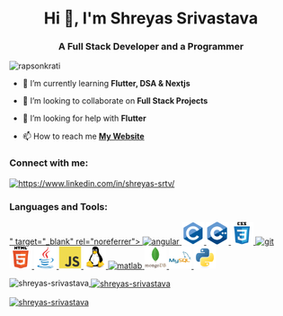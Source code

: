 <h1 align="center">Hi 👋, I'm Shreyas Srivastava</h1>
<h3 align="center">A Full Stack Developer and a Programmer</h3>

<p align="left"> <img src="https://komarev.com/ghpvc/?username=rapsonkrati&label=Profile%20views&color=0e75b6&style=flat" alt="rapsonkrati" /> </p>

- 🌱 I’m currently learning **Flutter, DSA & Nextjs**

- 👯 I’m looking to collaborate on **Full Stack Projects**

- 🤝 I’m looking for help with **Flutter**

- 📫 How to reach me **[My Website](https://shreyassrivastava.tech/)**

<h3 align="left">Connect with me:</h3>
<p align="left">
<a href="https://www.linkedin.com/in/shreyas-srtv/" target="blank"><img align="center" src="https://raw.githubusercontent.com/rahuldkjain/github-profile-readme-generator/master/src/images/icons/Social/linked-in-alt.svg" alt="https://www.linkedin.com/in/shreyas-srtv/" height="30" width="40" /></a>
</p>

<h3 align="left">Languages and Tools:</h3>
<p align="left"> 
  <a href="<svg aria-label="Next.js logomark" class="next-mark_root__wLeec" height="80" role="img" viewBox="0 0 180 180" width="80"><mask height="180" id="mask0_408_134" maskUnits="userSpaceOnUse" style="mask-type:alpha" width="180" x="0" y="0"><circle cx="90" cy="90" fill="black" r="90"></circle></mask><g mask="url(#mask0_408_134)"><circle cx="90" cy="90" data-circle="true" fill="black" r="90"></circle><path d="M149.508 157.52L69.142 54H54V125.97H66.1136V69.3836L139.999 164.845C143.333 162.614 146.509 160.165 149.508 157.52Z" fill="url(#paint0_linear_408_134)"></path><rect fill="url(#paint1_linear_408_134)" height="72" width="12" x="115" y="54"></rect></g><defs><linearGradient gradientUnits="userSpaceOnUse" id="paint0_linear_408_134" x1="109" x2="144.5" y1="116.5" y2="160.5"><stop stop-color="white"></stop><stop offset="1" stop-color="white" stop-opacity="0"></stop></linearGradient><linearGradient gradientUnits="userSpaceOnUse" id="paint1_linear_408_134" x1="121" x2="120.799" y1="54" y2="106.875"><stop stop-color="white"></stop><stop offset="1" stop-color="white" stop-opacity="0"></stop></linearGradient></defs></svg>" 
        target="_blank" rel="noreferrer"> <img src="https://angular.io/assets/images/logos/angular/angular.svg" alt="angular" width="40" height="40"/> </a> <a href="https://www.cprogramming.com/" target="_blank" rel="noreferrer"> <img src="https://raw.githubusercontent.com/devicons/devicon/master/icons/c/c-original.svg" alt="c" width="40" height="40"/> </a> <a href="https://www.w3schools.com/cpp/" target="_blank" rel="noreferrer"> <img src="https://raw.githubusercontent.com/devicons/devicon/master/icons/cplusplus/cplusplus-original.svg" alt="cplusplus" width="40" height="40"/> </a> <a href="https://www.w3schools.com/css/" target="_blank" rel="noreferrer"> <img src="https://raw.githubusercontent.com/devicons/devicon/master/icons/css3/css3-original-wordmark.svg" alt="css3" width="40" height="40"/> </a> <a href="https://git-scm.com/" target="_blank" rel="noreferrer"> <img src="https://www.vectorlogo.zone/logos/git-scm/git-scm-icon.svg" alt="git" width="40" height="40"/> </a> <a href="https://www.w3.org/html/" target="_blank" rel="noreferrer"> <img src="https://raw.githubusercontent.com/devicons/devicon/master/icons/html5/html5-original-wordmark.svg" alt="html5" width="40" height="40"/> </a> <a href="https://www.java.com" target="_blank" rel="noreferrer"> <img src="https://raw.githubusercontent.com/devicons/devicon/master/icons/java/java-original.svg" alt="java" width="40" height="40"/> </a> <a href="https://developer.mozilla.org/en-US/docs/Web/JavaScript" target="_blank" rel="noreferrer"> <img src="https://raw.githubusercontent.com/devicons/devicon/master/icons/javascript/javascript-original.svg" alt="javascript" width="40" height="40"/> </a> <a href="https://www.linux.org/" target="_blank" rel="noreferrer"> <img src="https://raw.githubusercontent.com/devicons/devicon/master/icons/linux/linux-original.svg" alt="linux" width="40" height="40"/> </a> <a href="https://www.mathworks.com/" target="_blank" rel="noreferrer"> <img src="https://upload.wikimedia.org/wikipedia/commons/2/21/Matlab_Logo.png" alt="matlab" width="40" height="40"/> </a> <a href="https://www.mongodb.com/" target="_blank" rel="noreferrer"> <img src="https://raw.githubusercontent.com/devicons/devicon/master/icons/mongodb/mongodb-original-wordmark.svg" alt="mongodb" width="40" height="40"/> </a> <a href="https://www.mysql.com/" target="_blank" rel="noreferrer"> <img src="https://raw.githubusercontent.com/devicons/devicon/master/icons/mysql/mysql-original-wordmark.svg" alt="mysql" width="40" height="40"/> </a><a href="https://www.python.org" target="_blank" rel="noreferrer"> <img src="https://raw.githubusercontent.com/devicons/devicon/master/icons/python/python-original.svg" alt="python" width="40" height="40"/> </a> <a href="https://reactjs.org/" target="_blank" rel="noreferrer"></p>

<p><img align="left" src="https://github-readme-stats.vercel.app/api/top-langs?username=shreyas-srivastava&show_icons=true&locale=en&layout=compact" alt="shreyas-srivastava" /></p>

<p>&nbsp;<img align="center" src="https://github-readme-stats.vercel.app/api?username=shreyas-srivastava&show_icons=true&locale=en" alt="shreyas-srivastava" /></p>

<p><img align="center" src="https://github-readme-streak-stats.herokuapp.com/?user=shreyas-srivastava&" alt="shreyas-srivastava" /></p>
